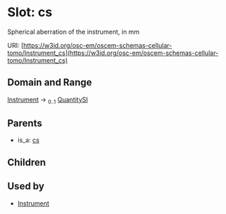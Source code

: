 
# Slot: cs

Spherical aberration of the instrument, in mm

URI: [https://w3id.org/osc-em/oscem-schemas-cellular-tomo/Instrument_cs](https://w3id.org/osc-em/oscem-schemas-cellular-tomo/Instrument_cs)


## Domain and Range

[Instrument](Instrument.md) &#8594;  <sub>0..1</sub> [QuantitySI](QuantitySI.md)

## Parents

 *  is_a: [cs](cs.md)

## Children


## Used by

 * [Instrument](Instrument.md)
